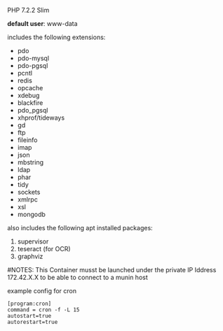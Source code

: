PHP 7.2.2
Slim

**default user**: www-data

includes the following extensions:

- pdo
- pdo-mysql
- pdo-pgsql
- pcntl
- redis
- opcache
- xdebug
- blackfire
- pdo_pgsql
- xhprof/tideways
- gd
- ftp
- fileinfo
- imap
- json
- mbstring
- ldap
- phar
- tidy
- sockets
- xmlrpc
- xsl
- mongodb

also includes the following apt installed packages:

1. supervisor
2. teseract (for OCR)
4. graphviz

#NOTES:
This Container musst be launched under the private IP Iddress 
172.42.X.X to be able to connect to a munin host

example config for cron

```
[program:cron]
command = cron -f -L 15
autostart=true
autorestart=true
```
